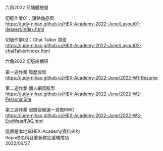 六角2022 前端體驗營
  
切版作業01：甜點商品頁  
https://judy-nihao.github.io/HEX-Academy-2022-June/Layout01-dessert/index.html  
  
切版作業02：Chat Talker 頁面  
https://judy-nihao.github.io/HEX-Academy-2022-June/Layout02-chatTalker/index.html    
     
  
六角2022 切版直播班   
   
第一週作業 履歷版型  
https://judy-nihao.github.io/HEX-Academy-2022-June/2022-W1-Resume  
 
第二週作業 個人網頁版型  
https://judy-nihao.github.io/HEX-Academy-2022-June/2022-W2-PersonalSite   

第三週作業 眼鏡官網選一頁做RWD   
https://judy-nihao.github.io/HEX-Academy-2022-June/2022-W3-EyeWear/FAQ.html  
  
這個是本地端HEX-Academy資料夾的  
Repo改名稱且重新綁定遠端成功  
2022/06/27
